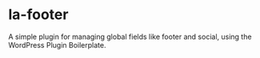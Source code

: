 # la-footer
A simple plugin for managing global fields like footer and social, using the WordPress Plugin Boilerplate.
